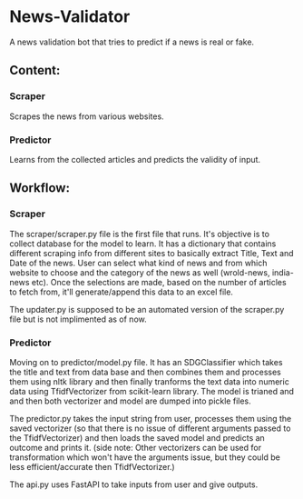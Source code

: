 # News-Validator

A news validation bot that tries to predict if a news is real or fake.

## Content:

### Scraper

Scrapes the news from various websites.

### Predictor

Learns from the collected articles and predicts the validity of input.

## Workflow:

### Scraper

The scraper/scraper.py file is the first file that runs. It's objective is to collect database for the model to learn.
It has a dictionary that contains different scraping info from different sites to basically extract Title, Text and Date of the news.
User can select what kind of news and from which website to choose and the category of the news as well (wrold-news, india-news etc).
Once the selections are made, based on the number of articles to fetch from, it'll generate/append this data to an excel file.

The updater.py is supposed to be an automated version of the scraper.py file but is not implimented as of now.

### Predictor

Moving on to predictor/model.py file. It has an SDGClassifier which takes the title and text from data base and then combines them and processes them using nltk library and then finally tranforms the text data into numeric data using TfidfVectorizer from scikit-learn library.
The model is trianed and and then both vectorizer and model are dumped into pickle files.

The predictor.py takes the input string from user, processes them using the saved vectorizer (so that there is no issue of different arguments passed to the TfidfVectorizer) and then loads the saved model and predicts an outcome and prints it.
(side note: Other vectorizers can be used for transformation which won't have the arguments issue, but they could be less efficient/accurate then TfidfVectorizer.)

The api.py uses FastAPI to take inputs from user and give outputs.
